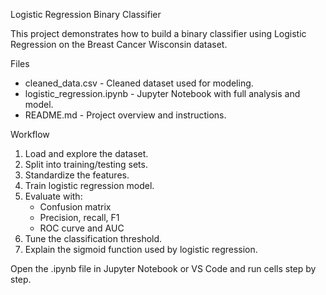 
 Logistic Regression Binary Classifier

This project demonstrates how to build a binary classifier using Logistic Regression on the Breast Cancer Wisconsin dataset.

 Files
- cleaned_data.csv - Cleaned dataset used for modeling.
- logistic_regression.ipynb - Jupyter Notebook with full analysis and model.
- README.md - Project overview and instructions.

 Workflow
1. Load and explore the dataset.
2. Split into training/testing sets.
3. Standardize the features.
4. Train logistic regression model.
5. Evaluate with:
   - Confusion matrix
   - Precision, recall, F1
   - ROC curve and AUC
6. Tune the classification threshold.
7. Explain the sigmoid function used by logistic regression.

Open the .ipynb file in Jupyter Notebook or VS Code and run cells step by step.

